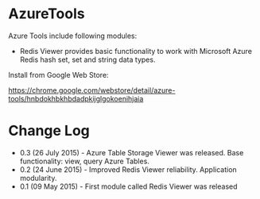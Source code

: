 # AzureTools
Azure Tools include following modules:

- Redis Viewer provides basic functionality to work with Microsoft Azure Redis hash set, set and string data types.



Install from Google Web Store:

https://chrome.google.com/webstore/detail/azure-tools/hnbdokhbkhbdadpkijglgokoenihjaia

# Change Log
- 0.3 (26 July 2015) - Azure Table Storage Viewer was released. Base functionality: view, query Azure Tables.
- 0.2 (24 June 2015) - Improved Redis Viewer reliability. Application modularity.
- 0.1 (09 May 2015) - First module called Redis Viewer was released
